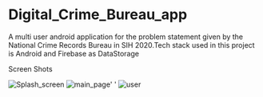 # Digital_Crime_Bureau_app
A multi user android application for the problem statement given by the National Crime Records Bureau in SIH 2020.Tech stack used in this project is Android and Firebase as DataStorage

Screen Shots

![Splash_screen](https://user-images.githubusercontent.com/46351652/97829719-dec34500-1cf0-11eb-99e7-992d3e19b81d.png) ![main_page](https://user-images.githubusercontent.com/46351652/94019405-61421600-fdcf-11ea-8972-1c05713d68c1.png)' ' ![user](https://user-images.githubusercontent.com/46351652/94019763-c4cc4380-fdcf-11ea-9a63-d46cd39a0065.jpg)
  
